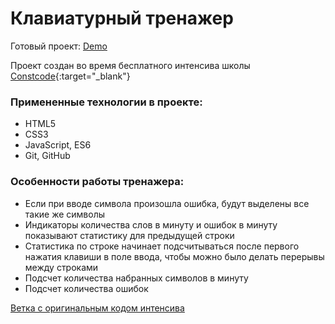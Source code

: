 # Клавиатурный тренажер

Готовый проект: [Demo](https://serrjik.github.io/intensive-keyboard-gym/)

Проект создан во время бесплатного интенсива школы [Constcode](https://constcode.ru/){:target="_blank"}

### Примененные технологии в проекте:

* HTML5
* CSS3
* JavaScript, ES6
* Git, GitHub

### Особенности работы тренажера:

* Если при вводе символа произошла ошибка, будут выделены все такие же символы
* Индикаторы количества слов в минуту и ошибок в минуту показывают статистику для предыдущей строки
* Статистика по строке начинает подсчитываться после первого нажатия клавиши в поле ввода, чтобы можно было делать перерывы между строками
* Подсчет количества набранных символов в минуту
* Подсчет количества ошибок

[Ветка с оригинальным кодом интенсива](https://github.com/Serrjik/intensive-keyboard-gym/tree/original-keyboard-gym)

